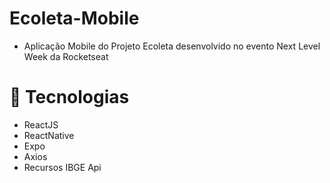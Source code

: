 # Ecoleta-Mobile
- Aplicação Mobile do Projeto Ecoleta desenvolvido no evento Next Level Week da Rocketseat

# 🚀 Tecnologias
- ReactJS
- ReactNative
- Expo
- Axios
- Recursos IBGE Api
